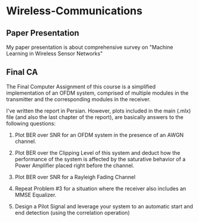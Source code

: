 # Wireless-Communications
## Paper Presentation
My paper presentation is about comprehensive survey on "Machine Learning in Wireless Sensor Networks"
## Final CA
The Final Computer Assignment of this course is a simplified implementation of an OFDM system, comprised of multiple modules in the transmitter and the corresponding modules in the receiver. 

I've written the report in Persian. However, plots included in the main (.mlx) file (and also the last chapter of the report), are basically answers to the following questions:

1. Plot BER over SNR for an OFDM system in the presence of an AWGN channel.

2. Plot BER over the Clipping Level of this system and deduct how the performance of the system is affected by the saturative behavior of a Power Amplifier placed right before the channel. 

3. Plot BER over SNR for a Rayleigh Fading Channel

4. Repeat Problem #3 for a situation where the receiver also includes an MMSE Equalizer. 

5. Design a Pilot Signal and leverage your system to an automatic start and end detection (using the correlation operation)
